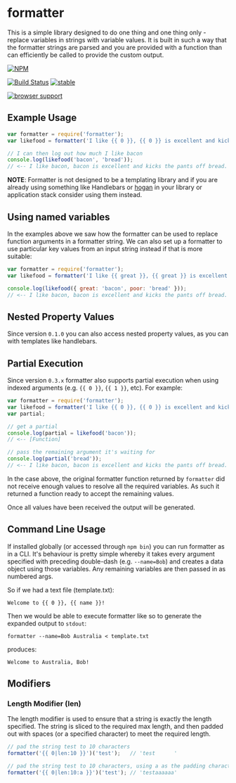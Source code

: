 # formatter

This is a simple library designed to do one thing and one thing only -
replace variables in strings with variable values.  It is built in such a
way that the formatter strings are parsed and you are provided with a
function than can efficiently be called to provide the custom output.


[![NPM](https://nodei.co/npm/formatter.png)](https://nodei.co/npm/formatter/)

[![Build Status](https://travis-ci.org/DamonOehlman/formatter.png?branch=master)](https://travis-ci.org/DamonOehlman/formatter)
[![stable](http://hughsk.github.io/stability-badges/dist/stable.svg)](http://github.com/hughsk/stability-badges)

[![browser support](https://ci.testling.com/DamonOehlman/formatter.png)](https://ci.testling.com/DamonOehlman/formatter)


## Example Usage

```js
var formatter = require('formatter');
var likefood = formatter('I like {{ 0 }}, {{ 0 }} is excellent and kicks the pants off {{ 1 }}.');

// I can then log out how much I like bacon
console.log(likefood('bacon', 'bread'));
// <-- I like bacon, bacon is excellent and kicks the pants off bread.
```

__NOTE__: Formatter is not designed to be a templating library and if
you are already using something like Handlebars or
[hogan](https://github.com/twitter/hogan.js) in your library or application
stack consider using them instead.

## Using named variables

In the examples above we saw how the formatter can be used to replace
function arguments in a formatter string.  We can also set up a formatter
to use particular key values from an input string instead if that is more
suitable:

```js
var formatter = require('formatter');
var likefood = formatter('I like {{ great }}, {{ great }} is excellent and kicks the pants off {{ poor }}.');

console.log(likefood({ great: 'bacon', poor: 'bread' }));
// <-- I like bacon, bacon is excellent and kicks the pants off bread.
```

## Nested Property Values

Since version `0.1.0` you can also access nested property values, as you
can with templates like handlebars.

## Partial Execution

Since version `0.3.x` formatter also supports partial execution when using
indexed arguments (e.g. `{{ 0 }}`, `{{ 1 }}`, etc).  For example:

```js
var formatter = require('formatter');
var likefood = formatter('I like {{ 0 }}, {{ 0 }} is excellent and kicks the pants off {{ 1 }}.');
var partial;

// get a partial 
console.log(partial = likefood('bacon'));
// <-- [Function]

// pass the remaining argument it's waiting for
console.log(partial('bread'));
// <-- I like bacon, bacon is excellent and kicks the pants off bread.
```

In the case above, the original formatter function returned by `formatter`
did not receive enough values to resolve all the required variables.  As
such it returned a function ready to accept the remaining values.

Once all values have been received the output will be generated.

## Command Line Usage

If installed globally (or accessed through `npm bin`) you can run formatter
as in a CLI.  It's behaviour is pretty simple whereby it takes every 
argument specified with preceding double-dash (e.g. `--name=Bob`) and
creates a data object using those variables.  Any remaining variables are
then passed in as numbered args.

So if we had a text file (template.txt):

```
Welcome to {{ 0 }}, {{ name }}!
```

Then we would be able to execute formatter like so to generate the expanded
output to `stdout`:

```
formatter --name=Bob Australia < template.txt
```

produces:

```
Welcome to Australia, Bob!
```

## Modifiers

### Length Modifier (len)

The length modifier is used to ensure that a string is exactly the length specified.  The string is sliced to the required max length, and then padded out with spaces (or a specified character) to meet the required length.

```js
// pad the string test to 10 characters
formatter('{{ 0|len:10 }}')('test');   // 'test      '

// pad the string test to 10 characters, using a as the padding character
formatter('{{ 0|len:10:a }}')('test'); // 'testaaaaaa'
```
